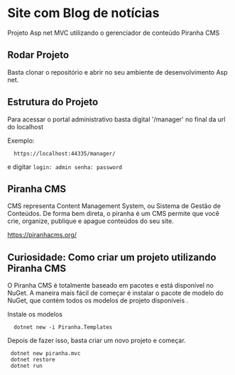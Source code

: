 # Site com Blog de notícias

Projeto Asp net MVC utilizando o gerenciador de conteúdo Piranha CMS

## Rodar Projeto

Basta clonar o repositório e abrir no seu ambiente de desenvolvimento Asp net.

## Estrutura do Projeto

  Para acessar o portal administrativo basta digital '/manager' no final da url do localhost 
  
  Exemplo: 
  ```
    https://localhost:44335/manager/
  ```
  
  e digitar 
    ```
       login: admin
       senha: password
    ```
  

## Piranha CMS

CMS representa Content Management System, ou Sistema de Gestão de Conteúdos. De forma bem direta, o piranha é um CMS permite que você crie, organize, publique e apague conteúdos do seu site. 

https://piranhacms.org/

## Curiosidade: Como criar um projeto utilizando Piranha CMS

O Piranha CMS é totalmente baseado em pacotes e está disponível no NuGet. A maneira mais fácil de começar é instalar o pacote de modelo do NuGet, que contém todos os modelos de projeto disponíveis .

Instale os modelos
  ```
    dotnet new -i Piranha.Templates
  ```
Depois de fazer isso, basta criar um novo projeto e começar.
  ```
   dotnet new piranha.mvc 
   dotnet restore 
   dotnet run
  ```


  
  
